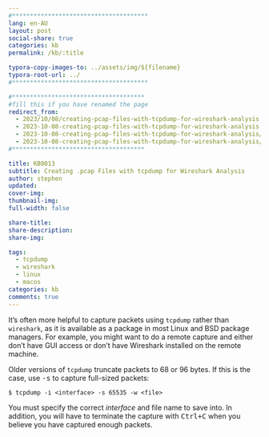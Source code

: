 ```yaml
---
#**************************************
lang: en-AU
layout: post
social-share: true
categories: kb
permalink: /kb/:title

typora-copy-images-to: ../assets/img/${filename}
typora-root-url: ../
#**************************************

#*************************************
#fill this if you have renamed the page
redirect_from:
  - 2023/10/08/creating-pcap-files-with-tcpdump-for-wireshark-analysis.html
  - 2023-10-08-creating-pcap-files-with-tcpdump-for-wireshark-analysis
  - 2023-10-08-creating-pcap-files-with-tcpdump-for-wireshark-analysis/
  - 2023-10-08-creating-pcap-files-with-tcpdump-for-wireshark-analysis/index.html
#*************************************

title: KB0013
subtitle: Creating .pcap Files with tcpdump for Wireshark Analysis
author: stephen
updated:
cover-img:
thumbnail-img:
full-width: false

share-title:
share-description: 
share-img:

tags:
  - tcpdump
  - wireshark
  - linux
  - macos
categories: kb
comments: true
---
```


It’s often more helpful to capture packets using `tcpdump` rather than `wireshark`, as it is available as a package in most Linux and BSD package managers. For example, you might want to do a remote capture and either don’t have GUI access or don’t have Wireshark installed on the remote machine.

Older versions of `tcpdump` truncate packets to 68 or 96 bytes. If this is the case, use <kbd>-s</kbd> to capture full-sized packets:

```terminal
$ tcpdump -i <interface> -s 65535 -w <file>
```

You must specify the correct *interface* and file name to save into. In addition, you will have to terminate the capture with <kbd>Ctrl+C</kbd> when you believe you have captured enough packets.

